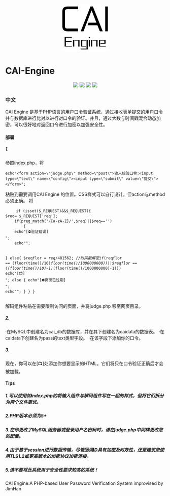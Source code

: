 
 <div align=center><img width="150" height="150" src="https://raw.githubusercontent.com/JimHans/CAI-Engine/master/CAI%20ENGINE%201.5.5%20BETA/CAI.png"/></div>
 
# CAI-Engine
<p align="center">

 <img src="https://img.shields.io/badge/Version-1.6.7 Stable-red.svg?style=flat-square">
<img src="https://img.shields.io/badge/language-PHP-green.svg?style=flat-square">
<img src="https://img.shields.io/badge/Design-ZEROLITE-purple.svg?style=flat-square">
<img src="https://img.shields.io/badge/PHP Requirement-PHP 5+-blue.svg?style=flat-square">
</p>

### 中文

CAI Engine 是基于PHP语言的用户口令验证系统，通过接收表单提交的用户口令并与数据库进行比对以进行对口令的验证。并且，通过大数与时间戳混合动态加密，可以很好地对返回口令进行加密以加强安全性。
#### 部署

##### 1.

参照index.php，将

`
    echo"<form action=\"judge.php\" method=\"post\">输入校验口令:<input type=\"text\" name=\"config\"><input type=\"submit\" value=\"提交\"></form>";
    	`
	
粘贴到需要调用CAI Engine 的位置。CSS样式可以自行设计，但action与method必须正确。
将
<pre>
    <code>if (isset($_REQUEST)&&$_REQUEST){
$req= $_REQUEST['req'];
    if(preg_match('/[a-zA-Z]/',$req)||$req=='') 
		{
	echo"[⛔验证错误]<br />";
	echo"<script>setTimeout(function(){window.location.href=\"./index.php\";}, 2000);</script>";
}
		else{
$reqflor = $req/481562;//时间戳解密
if($reqflor == (floor(time()/10)*floor(time()/1000000000))||$reqflor == ((floor(time()/10)-1)*(floor(time()/1000000000)-1))) echo"[📺]<br />";
else {
	echo"[⛔页面已过期]<br />";
	echo"<script>setTimeout(function(){window.location.href=\"./index.php\";}, 2000);</script>";
}
		}
	}  </code>
</pre>
解码组件粘贴在需要限制访问的页面，并将judge.php 移至网页目录。

##### 2.

·在MySQL中创建名为cai_db的数据库，并在其下创建名为caidata的数据表。
·在caidata下创建名为pass的text类型字段。
·在该字段下添加你的口令。
##### 3.
现在，你可以在[📺]处添加你想要显示的HTML。它们将只在口令验证正确后才会被加载。

#### Tips
##### 1.可以使用如index.php的将输入组件与解码组件写在一起的样式，但将它们拆分为两个文件更优。
##### 2.PHP版本必须为5+
##### 3.在你更改了MySQL服务器或登录用户名密码时，请在judge.php中同样更改您的配置。
##### 4.由于基于session进行数据传输，尽管回调ID具有加密及时效性，还是建议您使用TLS1.2或更高版本的加密协议加密连接。
##### 5.请不要将此系统用于安全性要求较高的系统！
CAI Engine:A PHP-based User Password Verification System
improvised by JimHan
